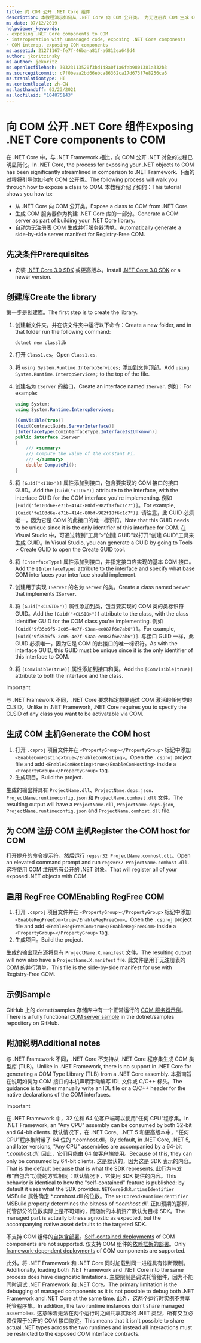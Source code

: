 ```yaml
---
title: 向 COM 公开 .NET Core 组件
description: 本教程演示如何从 .NET Core 向 COM 公开类。 为无注册表 COM 生成 COM 服务器和并行服务器清单。
ms.date: 07/12/2019
helpviewer_keywords:
- exposing .NET Core components to COM
- interoperation with unmanaged code, exposing .NET Core components
- COM interop, exposing COM components
ms.assetid: 21271167-fe7f-46ba-a81f-a6812ea649d4
author: jkoritzinsky
ms.author: jekoritz
ms.openlocfilehash: 30323113520f3bd148a0f1a6fab9801381a332b3
ms.sourcegitcommit: c7f0beaa2bd66ebca86362ca17d673f7e8256ca6
ms.translationtype: HT
ms.contentlocale: zh-CN
ms.lasthandoff: 03/23/2021
ms.locfileid: "104875143"
---
```

# <a name="exposing-net-core-components-to-com"></a><span data-ttu-id="05920-104">向 COM 公开 .NET Core 组件</span><span class="sxs-lookup"><span data-stu-id="05920-104">Exposing .NET Core components to COM</span></span>

<span data-ttu-id="05920-105">在 .NET Core 中，与 .NET Framework 相比，向 COM 公开 .NET 对象的过程已明显简化。</span><span class="sxs-lookup"><span data-stu-id="05920-105">In .NET Core, the process for exposing your .NET objects to COM has been significantly streamlined in comparison to .NET Framework.</span></span> <span data-ttu-id="05920-106">下面的过程将引导你如何向 COM 公开类。</span><span class="sxs-lookup"><span data-stu-id="05920-106">The following process will walk you through how to expose a class to COM.</span></span> <span data-ttu-id="05920-107">本教程介绍了如何：</span><span class="sxs-lookup"><span data-stu-id="05920-107">This tutorial shows you how to:</span></span>

- <span data-ttu-id="05920-108">从 .NET Core 向 COM 公开类。</span><span class="sxs-lookup"><span data-stu-id="05920-108">Expose a class to COM from .NET Core.</span></span>
- <span data-ttu-id="05920-109">生成 COM 服务器作为构建 .NET Core 库的一部分。</span><span class="sxs-lookup"><span data-stu-id="05920-109">Generate a COM server as part of building your .NET Core library.</span></span>
- <span data-ttu-id="05920-110">自动为无注册表 COM 生成并行服务器清单。</span><span class="sxs-lookup"><span data-stu-id="05920-110">Automatically generate a side-by-side server manifest for Registry-Free COM.</span></span>

## <a name="prerequisites"></a><span data-ttu-id="05920-111">先决条件</span><span class="sxs-lookup"><span data-stu-id="05920-111">Prerequisites</span></span>

- <span data-ttu-id="05920-112">安装 [.NET Core 3.0 SDK](https://dotnet.microsoft.com/download) 或更高版本。</span><span class="sxs-lookup"><span data-stu-id="05920-112">Install [.NET Core 3.0 SDK](https://dotnet.microsoft.com/download) or a newer version.</span></span>

## <a name="create-the-library"></a><span data-ttu-id="05920-113">创建库</span><span class="sxs-lookup"><span data-stu-id="05920-113">Create the library</span></span>

<span data-ttu-id="05920-114">第一步是创建库。</span><span class="sxs-lookup"><span data-stu-id="05920-114">The first step is to create the library.</span></span>

1. <span data-ttu-id="05920-115">创建新文件夹，并在该文件夹中运行以下命令：</span><span class="sxs-lookup"><span data-stu-id="05920-115">Create a new folder, and in that folder run the following command:</span></span>

    ```dotnetcli
    dotnet new classlib
    ```

2. <span data-ttu-id="05920-116">打开 `Class1.cs`。</span><span class="sxs-lookup"><span data-stu-id="05920-116">Open `Class1.cs`.</span></span>
3. <span data-ttu-id="05920-117">将 `using System.Runtime.InteropServices;` 添加到文件顶部。</span><span class="sxs-lookup"><span data-stu-id="05920-117">Add `using System.Runtime.InteropServices;` to the top of the file.</span></span>
4. <span data-ttu-id="05920-118">创建名为 `IServer` 的接口。</span><span class="sxs-lookup"><span data-stu-id="05920-118">Create an interface named `IServer`.</span></span> <span data-ttu-id="05920-119">例如：</span><span class="sxs-lookup"><span data-stu-id="05920-119">For example:</span></span>

   ```csharp
   using System;
   using System.Runtime.InteropServices;

   [ComVisible(true)]
   [Guid(ContractGuids.ServerInterface)]
   [InterfaceType(ComInterfaceType.InterfaceIsIUnknown)]
   public interface IServer
   {
       /// <summary>
       /// Compute the value of the constant Pi.
       /// </summary>
       double ComputePi();
   }
   ```

5. <span data-ttu-id="05920-120">将 `[Guid("<IID>")]` 属性添加到接口，包含要实现的 COM 接口的接口 GUID。</span><span class="sxs-lookup"><span data-stu-id="05920-120">Add the `[Guid("<IID>")]` attribute to the interface, with the interface GUID for the COM interface you're implementing.</span></span> <span data-ttu-id="05920-121">例如 `[Guid("fe103d6e-e71b-414c-80bf-982f18f6c1c7")]`。</span><span class="sxs-lookup"><span data-stu-id="05920-121">For example, `[Guid("fe103d6e-e71b-414c-80bf-982f18f6c1c7")]`.</span></span> <span data-ttu-id="05920-122">请注意，此 GUID 必须唯一，因为它是 COM 的此接口的唯一标识符。</span><span class="sxs-lookup"><span data-stu-id="05920-122">Note that this GUID needs to be unique since it is the only identifier of this interface for COM.</span></span> <span data-ttu-id="05920-123">在 Visual Studio 中，可通过转到“工具”>“创建 GUID”以打开“创建 GUID”工具来生成 GUID。</span><span class="sxs-lookup"><span data-stu-id="05920-123">In Visual Studio, you can generate a GUID by going to Tools > Create GUID to open the Create GUID tool.</span></span>
6. <span data-ttu-id="05920-124">将 `[InterfaceType]` 属性添加到接口，并指定接口应实现的基本 COM 接口。</span><span class="sxs-lookup"><span data-stu-id="05920-124">Add the `[InterfaceType]` attribute to the interface and specify what base COM interfaces your interface should implement.</span></span>
7. <span data-ttu-id="05920-125">创建用于实现 `IServer` 的名为 `Server` 的类。</span><span class="sxs-lookup"><span data-stu-id="05920-125">Create a class named `Server` that implements `IServer`.</span></span>
8. <span data-ttu-id="05920-126">将 `[Guid("<CLSID>")]` 属性添加到类，包含要实现的 COM 类的类标识符 GUID。</span><span class="sxs-lookup"><span data-stu-id="05920-126">Add the `[Guid("<CLSID>")]` attribute to the class, with the class identifier GUID for the COM class you're implementing.</span></span> <span data-ttu-id="05920-127">例如 `[Guid("9f35b6f5-2c05-4e7f-93aa-ee087f6e7ab6")]`。</span><span class="sxs-lookup"><span data-stu-id="05920-127">For example, `[Guid("9f35b6f5-2c05-4e7f-93aa-ee087f6e7ab6")]`.</span></span> <span data-ttu-id="05920-128">与接口 GUID 一样，此 GUID 必须唯一，因为它是 COM 的此接口的唯一标识符。</span><span class="sxs-lookup"><span data-stu-id="05920-128">As with the interface GUID, this GUID must be unique since it is the only identifier of this interface to COM.</span></span>
9. <span data-ttu-id="05920-129">将 `[ComVisible(true)]` 属性添加到接口和类。</span><span class="sxs-lookup"><span data-stu-id="05920-129">Add the `[ComVisible(true)]` attribute to both the interface and the class.</span></span>

> [!IMPORTANT]
> <span data-ttu-id="05920-130">与 .NET Framework 不同，.NET Core 要求指定想要通过 COM 激活的任何类的 CLSID。</span><span class="sxs-lookup"><span data-stu-id="05920-130">Unlike in .NET Framework, .NET Core requires you to specify the CLSID of any class you want to be activatable via COM.</span></span>

## <a name="generate-the-com-host"></a><span data-ttu-id="05920-131">生成 COM 主机</span><span class="sxs-lookup"><span data-stu-id="05920-131">Generate the COM host</span></span>

1. <span data-ttu-id="05920-132">打开 `.csproj` 项目文件并在 `<PropertyGroup></PropertyGroup>` 标记中添加 `<EnableComHosting>true</EnableComHosting>`。</span><span class="sxs-lookup"><span data-stu-id="05920-132">Open the `.csproj` project file and add `<EnableComHosting>true</EnableComHosting>` inside a `<PropertyGroup></PropertyGroup>` tag.</span></span>
2. <span data-ttu-id="05920-133">生成项目。</span><span class="sxs-lookup"><span data-stu-id="05920-133">Build the project.</span></span>

<span data-ttu-id="05920-134">生成的输出将具有 `ProjectName.dll`、`ProjectName.deps.json`、`ProjectName.runtimeconfig.json` 和 `ProjectName.comhost.dll` 文件。</span><span class="sxs-lookup"><span data-stu-id="05920-134">The resulting output will have a `ProjectName.dll`, `ProjectName.deps.json`, `ProjectName.runtimeconfig.json` and `ProjectName.comhost.dll` file.</span></span>

## <a name="register-the-com-host-for-com"></a><span data-ttu-id="05920-135">为 COM 注册 COM 主机</span><span class="sxs-lookup"><span data-stu-id="05920-135">Register the COM host for COM</span></span>

<span data-ttu-id="05920-136">打开提升的命令提示符，然后运行 `regsvr32 ProjectName.comhost.dll`。</span><span class="sxs-lookup"><span data-stu-id="05920-136">Open an elevated command prompt and run `regsvr32 ProjectName.comhost.dll`.</span></span> <span data-ttu-id="05920-137">这将使用 COM 注册所有公开的 .NET 对象。</span><span class="sxs-lookup"><span data-stu-id="05920-137">That will register all of your exposed .NET objects with COM.</span></span>

## <a name="enabling-regfree-com"></a><span data-ttu-id="05920-138">启用 RegFree COM</span><span class="sxs-lookup"><span data-stu-id="05920-138">Enabling RegFree COM</span></span>

1. <span data-ttu-id="05920-139">打开 `.csproj` 项目文件并在 `<PropertyGroup></PropertyGroup>` 标记中添加 `<EnableRegFreeCom>true</EnableRegFreeCom>`。</span><span class="sxs-lookup"><span data-stu-id="05920-139">Open the `.csproj` project file and add `<EnableRegFreeCom>true</EnableRegFreeCom>` inside a `<PropertyGroup></PropertyGroup>` tag.</span></span>
2. <span data-ttu-id="05920-140">生成项目。</span><span class="sxs-lookup"><span data-stu-id="05920-140">Build the project.</span></span>

<span data-ttu-id="05920-141">生成的输出现在还将具有 `ProjectName.X.manifest` 文件。</span><span class="sxs-lookup"><span data-stu-id="05920-141">The resulting output will now also have a `ProjectName.X.manifest` file.</span></span> <span data-ttu-id="05920-142">此文件是用于无注册表的 COM 的并行清单。</span><span class="sxs-lookup"><span data-stu-id="05920-142">This file is the side-by-side manifest for use with Registry-Free COM.</span></span>

## <a name="sample"></a><span data-ttu-id="05920-143">示例</span><span class="sxs-lookup"><span data-stu-id="05920-143">Sample</span></span>

<span data-ttu-id="05920-144">GitHub 上的 dotnet/samples 存储库中有一个正常运行的 [COM 服务器示例](https://github.com/dotnet/samples/tree/main/core/extensions/COMServerDemo)。</span><span class="sxs-lookup"><span data-stu-id="05920-144">There is a fully functional [COM server sample](https://github.com/dotnet/samples/tree/main/core/extensions/COMServerDemo) in the dotnet/samples repository on GitHub.</span></span>

## <a name="additional-notes"></a><span data-ttu-id="05920-145">附加说明</span><span class="sxs-lookup"><span data-stu-id="05920-145">Additional notes</span></span>

<span data-ttu-id="05920-146">与 .NET Framework 不同，.NET Core 不支持从 .NET Core 程序集生成 COM 类型库 (TLB)。</span><span class="sxs-lookup"><span data-stu-id="05920-146">Unlike in .NET Framework, there is no support in .NET Core for generating a COM Type Library (TLB) from a .NET Core assembly.</span></span> <span data-ttu-id="05920-147">本指南旨在说明如何为 COM 接口的本机声明手动编写 IDL 文件或 C/C++ 标头。</span><span class="sxs-lookup"><span data-stu-id="05920-147">The guidance is to either manually write an IDL file or a C/C++ header for the native declarations of the COM interfaces.</span></span>

> [!IMPORTANT]
> <span data-ttu-id="05920-148">在 .NET Framework 中，32 位和 64 位客户端可以使用“任何 CPU”程序集。</span><span class="sxs-lookup"><span data-stu-id="05920-148">In .NET Framework, an "Any CPU" assembly can be consumed by both 32-bit and 64-bit clients.</span></span> <span data-ttu-id="05920-149">默认情况下，在 .NET Core、.NET 5 和更高版本中，“任何 CPU”程序集附带了 64 位的 \*.comhost.dll。</span><span class="sxs-lookup"><span data-stu-id="05920-149">By default, in .NET Core, .NET 5, and later versions, "Any CPU" assemblies are accompanied by a 64-bit *\*.comhost.dll*.</span></span> <span data-ttu-id="05920-150">因此，它们只能由 64 位客户端使用。</span><span class="sxs-lookup"><span data-stu-id="05920-150">Because of this, they can only be consumed by 64-bit clients.</span></span> <span data-ttu-id="05920-151">这是默认的，因为这是 SDK 表示的内容。</span><span class="sxs-lookup"><span data-stu-id="05920-151">That is the default because that is what the SDK represents.</span></span> <span data-ttu-id="05920-152">此行为与发布“自包含”功能的方式相同：默认情况下，它使用 SDK 提供的内容。</span><span class="sxs-lookup"><span data-stu-id="05920-152">This behavior is identical to how the "self-contained" feature is published: by default it uses what the SDK provides.</span></span> <span data-ttu-id="05920-153">`NETCoreSdkRuntimeIdentifier` MSBuild 属性确定 \*.comhost.dll 的位数。</span><span class="sxs-lookup"><span data-stu-id="05920-153">The `NETCoreSdkRuntimeIdentifier` MSBuild property determines the bitness of *\*.comhost.dll*.</span></span> <span data-ttu-id="05920-154">正如预期的那样，托管部分的位数实际上是不可知的，而随附的本机资产默认为目标 SDK。</span><span class="sxs-lookup"><span data-stu-id="05920-154">The managed part is actually bitness agnostic as expected, but the accompanying native asset defaults to the targeted SDK.</span></span>

<span data-ttu-id="05920-155">不支持 COM 组件的[自包含部署](../deploying/index.md#publish-self-contained)。</span><span class="sxs-lookup"><span data-stu-id="05920-155">[Self-contained deployments](../deploying/index.md#publish-self-contained) of COM components are not supported.</span></span> <span data-ttu-id="05920-156">仅支持 COM 组件的[依赖框架的部署](../deploying/index.md#publish-framework-dependent)。</span><span class="sxs-lookup"><span data-stu-id="05920-156">Only [framework-dependent deployments](../deploying/index.md#publish-framework-dependent) of COM components are supported.</span></span>

<span data-ttu-id="05920-157">此外，将 .NET Framework 和 .NET Core 同时加载到同一进程具有诊断限制。</span><span class="sxs-lookup"><span data-stu-id="05920-157">Additionally, loading both .NET Framework and .NET Core into the same process does have diagnostic limitations.</span></span> <span data-ttu-id="05920-158">主要限制是调试托管组件，因为不能同时调试 .NET Framework 和 .NET Core。</span><span class="sxs-lookup"><span data-stu-id="05920-158">The primary limitation is the debugging of managed components as it is not possible to debug both .NET Framework and .NET Core at the same time.</span></span> <span data-ttu-id="05920-159">此外，这两个运行时实例不共享托管程序集。</span><span class="sxs-lookup"><span data-stu-id="05920-159">In addition, the two runtime instances don't share managed assemblies.</span></span> <span data-ttu-id="05920-160">这意味着无法在两个运行时之间共享实际的 .NET 类型，所有交互必须仅限于公开的 COM 接口协定。</span><span class="sxs-lookup"><span data-stu-id="05920-160">This means that it isn't possible to share actual .NET types across the two runtimes and instead all interactions must be restricted to the exposed COM interface contracts.</span></span>
